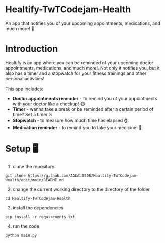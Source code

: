 # Healtify-TwTCodejam-Health
An app that notifies you of your upcoming appointments, medications, and much more! 🔔 

# Introduction 
Healtify is an app where you can be reminded of your upcoming doctor appointments, medications, and much more!.  Not only it notifies you, but it also has a timer and a stopwatch for your fitness trainings and other personal activities!

This app includes:
- **Doctor appointments reminder** - to remind you of your appointments with your doctor like a checkup! 😷 
- **Timer** - wanna take a break or be reminded after a certain period of time? Set a timer ⏲ 
- **Stopwatch** - to measure how much time has elapsed ⌚ 
- **Medication reminder** - to remind you to take your medicine! 💊 

# Setup 🖥 
1. clone the repository: 
```
git clone https://github.com/AGCAL1508/Healtify-TwTCodejam-Health/edit/main/README.md
```
2. change the current working directory to the directory of the folder
```
cd Healtify-TwTCodejam-Health
```
3. install the dependencies
```
pip install -r requirements.txt
```
4. run the code
```
python main.py
```

